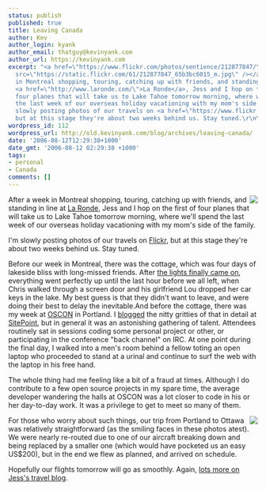```yaml
---
status: publish
published: true
title: Leaving Canada
author: Kev
author_login: kyank
author_email: thatguy@kevinyank.com
author_url: https://kevinyank.com
excerpt: "<a href=\"https://www.flickr.com/photos/sentience/212877847/\"><img align=\"right\"
  src=\"https://static.flickr.com/61/212877847_65b3bc6015_m.jpg\" /></a>After a week
  in Montreal shopping, touring, catching up with friends, and standing in line at
  <a href=\"http://www.laronde.com/\">La Ronde</a>, Jess and I hop on the first of
  four planes that will take us to Lake Tahoe tomorrow morning, where we'll spend
  the last week of our overseas holiday vacationing with my mom's side of the family.\r\n\r\nI'm
  slowly posting photos of our travels on <a href=\"https://www.flickr.com/photos/sentience/\">Flickr</a>,
  but at this stage they're about two weeks behind us. Stay tuned.\r\n\r\n"
wordpress_id: 112
wordpress_url: http://old.kevinyank.com/blog/archives/leaving-canada/
date: '2006-08-12T12:29:38+1000'
date_gmt: '2006-08-12 02:29:38 +1000'
tags:
- personal
- Canada
comments: []
---
```

<p><a href="https://www.flickr.com/photos/sentience/212877847/"><img align="right" src="https://static.flickr.com/61/212877847_65b3bc6015_m.jpg" /></a>After a week in Montreal shopping, touring, catching up with friends, and standing in line at <a href="http://www.laronde.com/">La Ronde</a>, Jess and I hop on the first of four planes that will take us to Lake Tahoe tomorrow morning, where we'll spend the last week of our overseas holiday vacationing with my mom's side of the family.</p>
<p>I'm slowly posting photos of our travels on <a href="https://www.flickr.com/photos/sentience/">Flickr</a>, but at this stage they're about two weeks behind us. Stay tuned.</p>
<p><a id="more"></a><a id="more-112"></a>Before our week in Montreal, there was the cottage, which was four days of lakeside bliss with long-missed friends. After <a href="/blog/archives/a-blog-from-the-dark/">the lights finally came on</a>, everything went perfectly up until the last hour before we all left, when Chris walked through a screen door and his girlfriend Lou dropped her car keys in the lake. My best guess is that they didn't want to leave, and were doing their best to delay the inevitable.And before the cottage, there was my week at <a href="http://conferences.oreillynet.com/os2006/">OSCON</a> in Portland. I <a href="http://www.sitepoint.com/blogs/category/webtech/">blogged</a> the nitty gritties of that in detail at <a href="http://www.sitepoint.com/">SitePoint</a>, but in general it was an astonishing gathering of talent. Attendees routinely sat in sessions coding some personal project or other, or participating in the conference "back channel" on IRC. At one point during the final day, I walked into a men's room behind a fellow toting an open laptop who proceeded to stand at a urinal and continue to surf the web with the laptop in his free hand.</p>
<p>The whole thing had me feeling like a bit of a fraud at times. Although I do contribute to a few open source projects in my spare time, the average developer wandering the halls at OSCON was a lot closer to code in his or her day-to-day work. It was a privilege to get to meet so many of them.</p>
<p><a href="https://www.flickr.com/photos/sentience/212878310/"><img align="right" src="https://static.flickr.com/70/212877946_f2838e3764_m.jpg" /></a>For those who worry about such things, our trip from Portland to Ottawa was relatively straightforward (as the smiling faces in these photos atest). We were nearly re-routed due to one of our aircraft breaking down and being replaced by a smaller one (which would have pocketed us an easy US$200), but in the end we flew as planned, and arrived on schedule.</p>
<p>Hopefully our flights tomorrow will go as smoothly. Again, <a href="http://jessi-goes-to-north-america.blogspot.com/">lots more on Jess's travel blog</a>.</p>
